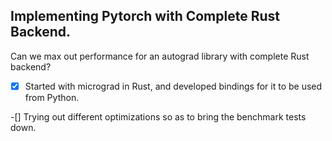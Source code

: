 ## Implementing Pytorch with Complete Rust Backend.

Can we max out performance for an autograd library with complete Rust backend? 

-[x] Started with micrograd in Rust, and developed bindings for it to be used from Python.

-[] Trying out different optimizations so as to bring the benchmark tests down.